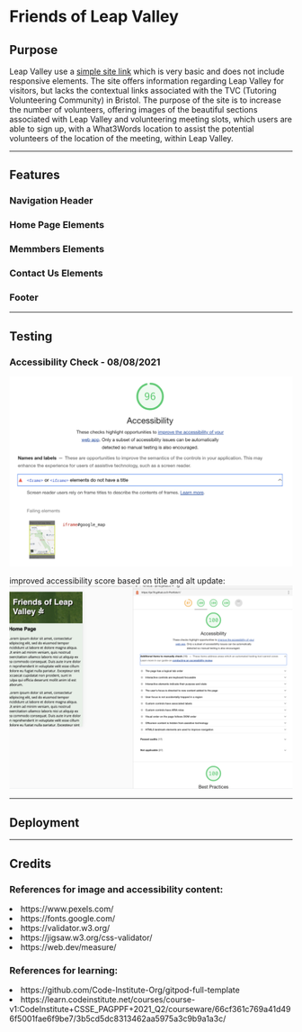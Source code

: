# Friends of Leap Valley

## Purpose

Leap Valley use a [simple site link](
http://www.simplesite.com/friendsofleapvalley/76040428) which is very basic and does not include responsive elements.  The site offers information regarding Leap Valley for visitors, but lacks the contextual links associated with the TVC (Tutoring Volunteering Community) in Bristol.  The purpose of the site is to increase the number of volunteers, offering images of the beautiful sections associated with Leap Valley and volunteering meeting slots, which users are able to sign up, with a What3Words location to assist the potential volunteers of the location of the meeting, within Leap Valley.  

<hr>

## Features

### Navigation Header
### Home Page Elements
### Memmbers Elements
### Contact Us Elements
### Footer



<hr>

## Testing 
### Accessibility Check - 08/08/2021
<img src="assets/images/README_images/08082021_V2.png" width="550px">

improved accessibility score based on title and alt update:
<img src= "assets/images/README_images/08082021_V3.png" width="550px">

<hr>

## Deployment

<hr>

## Credits 

### References for image and accessibility content:
<li>https://www.pexels.com/</li>
<li>https://fonts.google.com/</li>
<li>https://validator.w3.org/</li>
<li>https://jigsaw.w3.org/css-validator/</li>
<li>https://web.dev/measure/</li>

### References for learning:
<li>https://github.com/Code-Institute-Org/gitpod-full-template</li>
<li>https://learn.codeinstitute.net/courses/course-v1:CodeInstitute+CSSE_PAGPPF+2021_Q2/courseware/66cf361c769a41d496f5001fae6f9be7/3b5cd5dc8313462aa5975a3c9b9a1a3c/</li>



